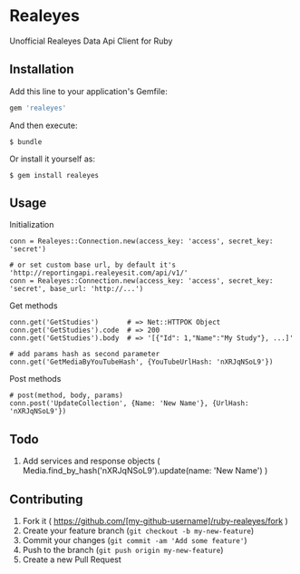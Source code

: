 # Realeyes

Unofficial Realeyes Data Api Client for Ruby

## Installation

Add this line to your application's Gemfile:

```ruby
gem 'realeyes'
```

And then execute:

    $ bundle

Or install it yourself as:

    $ gem install realeyes

## Usage

Initialization

    conn = Realeyes::Connection.new(access_key: 'access', secret_key: 'secret')

    # or set custom base url, by default it's 'http://reportingapi.realeyesit.com/api/v1/'
    conn = Realeyes::Connection.new(access_key: 'access', secret_key: 'secret', base_url: 'http://...')

Get methods

    conn.get('GetStudies')       # => Net::HTTPOK Object
    conn.get('GetStudies').code  # => 200
    conn.get('GetStudies').body  # => '[{"Id": 1,"Name":"My Study"}, ...]'

    # add params hash as second parameter
    conn.get('GetMediaByYouTubeHash', {YouTubeUrlHash: 'nXRJqNSoL9'})

Post methods

    # post(method, body, params)
    conn.post('UpdateCollection', {Name: 'New Name'}, {UrlHash: 'nXRJqNSoL9'})

## Todo

1. Add services and response objects ( Media.find_by_hash('nXRJqNSoL9').update(name: 'New Name') )

## Contributing

1. Fork it ( https://github.com/[my-github-username]/ruby-realeyes/fork )
2. Create your feature branch (`git checkout -b my-new-feature`)
3. Commit your changes (`git commit -am 'Add some feature'`)
4. Push to the branch (`git push origin my-new-feature`)
5. Create a new Pull Request

